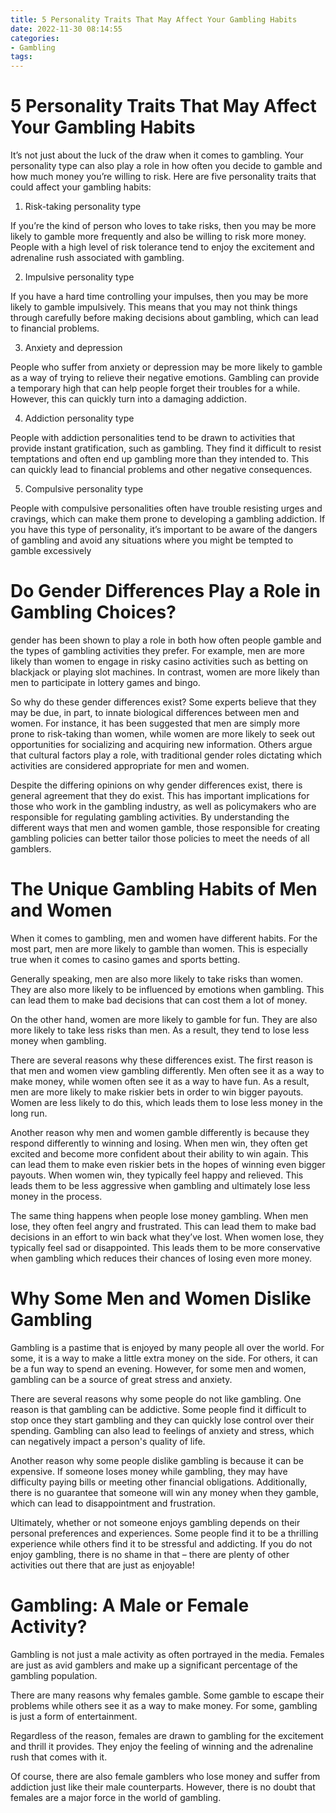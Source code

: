 ```yaml
---
title: 5 Personality Traits That May Affect Your Gambling Habits
date: 2022-11-30 08:14:55
categories:
- Gambling
tags:
---
```



#  5 Personality Traits That May Affect Your Gambling Habits

It’s not just about the luck of the draw when it comes to gambling. Your personality type can also play a role in how often you decide to gamble and how much money you’re willing to risk. Here are five personality traits that could affect your gambling habits:

1. Risk-taking personality type

If you’re the kind of person who loves to take risks, then you may be more likely to gamble more frequently and also be willing to risk more money. People with a high level of risk tolerance tend to enjoy the excitement and adrenaline rush associated with gambling.

2. Impulsive personality type

If you have a hard time controlling your impulses, then you may be more likely to gamble impulsively. This means that you may not think things through carefully before making decisions about gambling, which can lead to financial problems.

3. Anxiety and depression

People who suffer from anxiety or depression may be more likely to gamble as a way of trying to relieve their negative emotions. Gambling can provide a temporary high that can help people forget their troubles for a while. However, this can quickly turn into a damaging addiction.

4. Addiction personality type

People with addiction personalities tend to be drawn to activities that provide instant gratification, such as gambling. They find it difficult to resist temptations and often end up gambling more than they intended to. This can quickly lead to financial problems and other negative consequences.

5. Compulsive personality type

People with compulsive personalities often have trouble resisting urges and cravings, which can make them prone to developing a gambling addiction. If you have this type of personality, it’s important to be aware of the dangers of gambling and avoid any situations where you might be tempted to gamble excessively

#  Do Gender Differences Play a Role in Gambling Choices?

 gender has been shown to play a role in both how often people gamble and the types of gambling activities they prefer. For example, men are more likely than women to engage in risky casino activities such as betting on blackjack or playing slot machines. In contrast, women are more likely than men to participate in lottery games and bingo.

So why do these gender differences exist? Some experts believe that they may be due, in part, to innate biological differences between men and women. For instance, it has been suggested that men are simply more prone to risk-taking than women, while women are more likely to seek out opportunities for socializing and acquiring new information. Others argue that cultural factors play a role, with traditional gender roles dictating which activities are considered appropriate for men and women.

Despite the differing opinions on why gender differences exist, there is general agreement that they do exist. This has important implications for those who work in the gambling industry, as well as policymakers who are responsible for regulating gambling activities. By understanding the different ways that men and women gamble, those responsible for creating gambling policies can better tailor those policies to meet the needs of all gamblers.

#  The Unique Gambling Habits of Men and Women

When it comes to gambling, men and women have different habits. For the most part, men are more likely to gamble than women. This is especially true when it comes to casino games and sports betting.

Generally speaking, men are also more likely to take risks than women. They are also more likely to be influenced by emotions when gambling. This can lead them to make bad decisions that can cost them a lot of money.

On the other hand, women are more likely to gamble for fun. They are also more likely to take less risks than men. As a result, they tend to lose less money when gambling.

There are several reasons why these differences exist. The first reason is that men and women view gambling differently. Men often see it as a way to make money, while women often see it as a way to have fun. As a result, men are more likely to make riskier bets in order to win bigger payouts. Women are less likely to do this, which leads them to lose less money in the long run.

Another reason why men and women gamble differently is because they respond differently to winning and losing. When men win, they often get excited and become more confident about their ability to win again. This can lead them to make even riskier bets in the hopes of winning even bigger payouts. When women win, they typically feel happy and relieved. This leads them to be less aggressive when gambling and ultimately lose less money in the process.

The same thing happens when people lose money gambling. When men lose, they often feel angry and frustrated. This can lead them to make bad decisions in an effort to win back what they’ve lost. When women lose, they typically feel sad or disappointed. This leads them to be more conservative when gambling which reduces their chances of losing even more money.

#  Why Some Men and Women Dislike Gambling

Gambling is a pastime that is enjoyed by many people all over the world. For some, it is a way to make a little extra money on the side. For others, it can be a fun way to spend an evening. However, for some men and women, gambling can be a source of great stress and anxiety.

There are several reasons why some people do not like gambling. One reason is that gambling can be addictive. Some people find it difficult to stop once they start gambling and they can quickly lose control over their spending. Gambling can also lead to feelings of anxiety and stress, which can negatively impact a person's quality of life.

Another reason why some people dislike gambling is because it can be expensive. If someone loses money while gambling, they may have difficulty paying bills or meeting other financial obligations. Additionally, there is no guarantee that someone will win any money when they gamble, which can lead to disappointment and frustration.

Ultimately, whether or not someone enjoys gambling depends on their personal preferences and experiences. Some people find it to be a thrilling experience while others find it to be stressful and addicting. If you do not enjoy gambling, there is no shame in that – there are plenty of other activities out there that are just as enjoyable!

#  Gambling: A Male or Female Activity?

Gambling is not just a male activity as often portrayed in the media. Females are just as avid gamblers and make up a significant percentage of the gambling population.

There are many reasons why females gamble. Some gamble to escape their problems while others see it as a way to make money. For some, gambling is just a form of entertainment.

Regardless of the reason, females are drawn to gambling for the excitement and thrill it provides. They enjoy the feeling of winning and the adrenaline rush that comes with it.

Of course, there are also female gamblers who lose money and suffer from addiction just like their male counterparts. However, there is no doubt that females are a major force in the world of gambling.